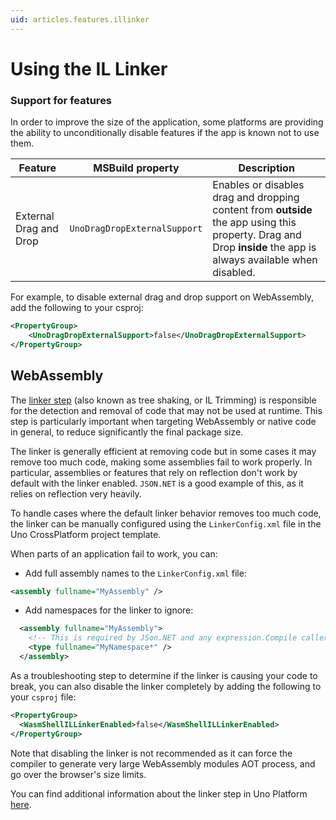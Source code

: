 ```yaml
---
uid: articles.features.illinker
---
```


# Using the IL Linker

### Support for features

In order to improve the size of the application, some platforms are providing the ability to unconditionally disable features if the app is known not to use them.

|Feature|MSBuild property|Description|
|-----|----|---|
|External Drag and Drop|`UnoDragDropExternalSupport`|Enables or disables drag and dropping content from **outside** the app using this property. Drag and Drop **inside** the app is always available when disabled.|

For example, to disable external drag and drop support on WebAssembly, add the following to your csproj:

```xml
<PropertyGroup>
    <UnoDragDropExternalSupport>false</UnoDragDropExternalSupport>
</PropertyGroup>
```

## WebAssembly

The [linker step](https://github.com/mono/linker/tree/master/docs) (also known as tree shaking, or IL Trimming) is responsible for the detection and removal of code that may not be used at runtime. This step is particularly important when targeting WebAssembly or native code in general, to reduce significantly the final package size.

The linker is generally efficient at removing code but in some cases it may remove too much code, making some assemblies fail to work properly. In particular, assemblies or features that rely on reflection don't work by default with the linker enabled. `JSON.NET` is a good example of this, as it relies on reflection very heavily.

To handle cases where the default linker behavior removes too much code, the linker can be manually configured using the `LinkerConfig.xml` file in the Uno CrossPlatform project template.

When parts of an application fail to work, you can:

- Add full assembly names to the `LinkerConfig.xml` file:

```xml
<assembly fullname="MyAssembly" />
```

- Add namespaces for the linker to ignore:

```xml
  <assembly fullname="MyAssembly">
	<!-- This is required by JSon.NET and any expression.Compile caller -->
	<type fullname="MyNamespace*" />
  </assembly>
```

As a troubleshooting step to determine if the linker is causing your code to break, you can also disable the linker completely by adding the following to your `csproj` file:

```xml
<PropertyGroup>
  <WasmShellILLinkerEnabled>false</WasmShellILLinkerEnabled>
</PropertyGroup>
```

Note that disabling the linker is not recommended as it can force the compiler to generate very large WebAssembly modules AOT process, and go over the browser's size limits.

You can find additional information about the linker step in Uno Platform [here](https://github.com/unoplatform/Uno.Wasm.Bootstrap#linker-configuration).
